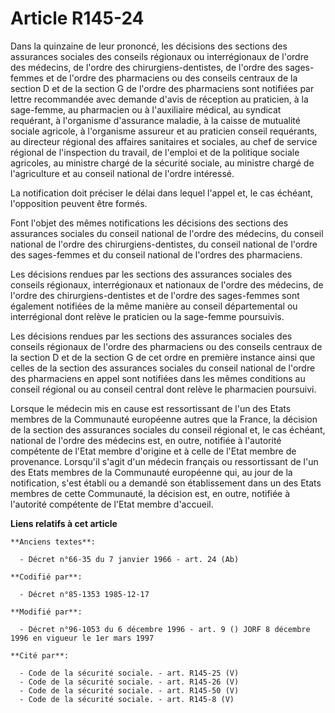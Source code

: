 # Article R145-24

Dans la quinzaine de leur prononcé, les décisions des sections des assurances sociales des conseils régionaux ou
interrégionaux de l'ordre des médecins, de l'ordre des chirurgiens-dentistes, de l'ordre des sages-femmes et de l'ordre des
pharmaciens ou des conseils centraux de la section D et de la section G de l'ordre des pharmaciens sont notifiées par lettre
recommandée avec demande d'avis de réception au praticien, à la sage-femme, au pharmacien ou à l'auxiliaire médical, au
syndicat requérant, à l'organisme d'assurance maladie, à la caisse de mutualité sociale agricole, à l'organisme assureur et
au praticien conseil requérants, au directeur régional des affaires sanitaires et sociales, au chef de service régional de
l'inspection du travail, de l'emploi et de la politique sociale agricoles, au ministre chargé de la sécurité sociale, au
ministre chargé de l'agriculture et au conseil national de l'ordre intéressé.

La notification doit préciser le délai dans lequel l'appel et, le cas échéant, l'opposition peuvent être formés.

Font l'objet des mêmes notifications les décisions des sections des assurances sociales du conseil national de l'ordre des
médecins, du conseil national de l'ordre des chirurgiens-dentistes, du conseil national de l'ordre des sages-femmes et du
conseil national de l'ordres des pharmaciens.

Les décisions rendues par les sections des assurances sociales des conseils régionaux, interrégionaux et nationaux de l'ordre
des médecins, de l'ordre des chirurgiens-dentistes et de l'ordre des sages-femmes sont également notifiées de la même manière
au conseil départemental ou interrégional dont relève le praticien ou la sage-femme poursuivis.

Les décisions rendues par les sections des assurances sociales des conseils régionaux de l'ordre des pharmaciens ou des
conseils centraux de la section D et de la section G de cet ordre en première instance ainsi que celles de la section des
assurances sociales du conseil national de l'ordre des pharmaciens en appel sont notifiées dans les mêmes conditions au
conseil régional ou au conseil central dont relève le pharmacien poursuivi. 

Lorsque le médecin mis en cause est ressortissant de l'un des Etats membres de la Communauté européenne autres que la France,
la décision de la section des assurances sociales du conseil régional et, le cas échéant, national de l'ordre des médecins
est, en outre, notifiée à l'autorité compétente de l'Etat membre d'origine et à celle de l'Etat membre de provenance.
Lorsqu'il s'agit d'un médecin français ou ressortissant de l'un des Etats membres de la Communauté européenne qui, au jour de
la notification, s'est établi ou a demandé son établissement dans un des Etats membres de cette Communauté, la décision est,
en outre, notifiée à l'autorité compétente de l'Etat membre d'accueil.

**Liens relatifs à cet article**

	**Anciens textes**:

	  - Décret n°66-35 du 7 janvier 1966 - art. 24 (Ab)

	**Codifié par**:

	  - Décret n°85-1353 1985-12-17

	**Modifié par**:

	  - Décret n°96-1053 du 6 décembre 1996 - art. 9 () JORF 8 décembre 1996 en vigueur le 1er mars 1997

	**Cité par**:

	  - Code de la sécurité sociale. - art. R145-25 (V)
	  - Code de la sécurité sociale. - art. R145-26 (V)
	  - Code de la sécurité sociale. - art. R145-50 (V)
	  - Code de la sécurité sociale. - art. R145-8 (V)
